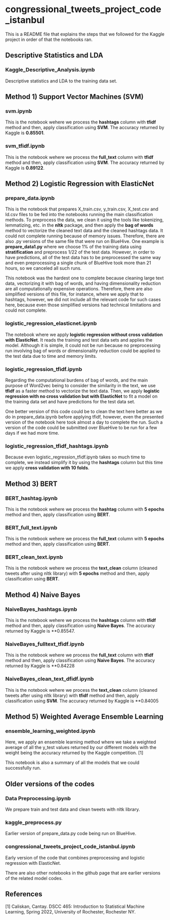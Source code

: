 # congressional_tweets_project_code_istanbul

This is a README file that explains the steps that we followed for the Kaggle project in order of that the notebooks ran.

## Descriptive Statistics and LDA

### Kaggle_Descriptive_Analysis.ipynb

Descriptive statistics and LDA to the training data set.

## Method 1) Support Vector Machines (SVM)

### svm.ipynb

This is the notebook wehere we process the **hashtags** column with **tfidf** method and then, apply classification using **SVM**. The accuracy returned by Kaggle is **0.85501**.

### svm_tfidf.ipynb

This is the notebook wehere we process the **full_text** column with **tfidf** method and then, apply classification using **SVM**. The accuracy returned by Kaggle is **0.89122**.

## Method 2) Logistic Regression with ElasticNet

### prepare_data.ipynb

This is the notebook that prepares X_train.csv, y_train.csv, X_test.csv and Id.csv files to be fed into the notebooks running the main classification methods. To preprocess the data, we clean it using the tools like tokenizing, lemmatizing, etc. in the **nltk** package, and then apply the **bag of words** method to vectorize the cleaned text data and the cleaned hashtags data. It could not complete running because of memory issues. Therefore, there are also .py versions of the same file that were run on BlueHive. One example is **prepare_data1.py** where we choose 1% of the training data using **stratification** and preprocess 1/22 of the test data. However, in order to have predictions, all of the test data has to be preprocessed the same way and even preprocessing a single chunk of BlueHive took more than 21 hours, so we canceled all such runs. 

This notebook was the hardest one to complete because cleaning large text data, vectorizing it with bag of words, and having dimensionality reduction are all computationally expensive operations. Therefore, there are also simplified versions of this file, for instance, where we apply that to hashtags, however, we did not include all the relevant code for such cases here, because even those simplified versions had technical limitations and could not complete.

### logistic_regression_elasticnet.ipynb

The notebook where we apply **logistic regression without cross validation with ElasticNet**. It reads the training and test data sets and applies the model. Although it is simple, it could not be run because no preprocessing run involving bag of words or dimensionality reduction could be applied to the test data due to time and memory limits.

### logistic_regression_tfidf.ipynb

Regarding the computational burdens of bag of words, and the main purpose of Word2vec being to consider the similarity in the text, we use **tfidf** as a faster method to vectorize the text data. Then, we apply **logistic regression with no cross validation but with ElasticNet** to fit a model on the training data set and have predictions for the test data set. 

One better version of this code could be to clean the text here better as we do in prepare_data.ipynb before applying tfidf, however, even the presented version of the notebook here took almost a day to complete the run. Such a version of the code could be submitted over BlueHive to be run for a few days if we had more time.

### logistic_regression_tfidf_hashtags.ipynb

Because even logistic_regression_tfidf.ipynb takes so much time to complete, we instead simplify it by using the **hashtags** column but this time we apply **cross validation with 10 folds**.

## Method 3) BERT

### BERT_hashtag.ipynb

This is the notebook wehere we process the **hashtag** column with **5 epochs** method and then, apply classification using **BERT**. 

### BERT_full_text.ipynb

This is the notebook wehere we process the **full_text** column with **5 epochs** method and then, apply classification using **BERT**. 

### BERT_clean_text.ipynb

This is the notebook wehere we process the **text_clean** column (cleaned tweets after using nltk library) with **5 epochs** method and then, apply classification using **BERT**. 


## Method 4) Naive Bayes

### NaiveBayes_hashtags.ipynb

This is the notebook wehere we process the **hashtags** column with **tfidf** method and then, apply classification using **Naive Bayes**. The accuracy returned by Kaggle is **0.85547.

### NaiveBayes_fulltext_tfidf.ipynb

This is the notebook wehere we process the **full_text** column with **tfidf** method and then, apply classification using **Naive Bayes**. The accuracy returned by Kaggle is **0.84228

### NaiveBayes_clean_text_dfidf.ipynb

This is the notebook wehere we process the **text_clean** column (cleaned tweets after using nltk library) with **tfidf** method and then, apply classification using **SVM**. The accuracy returned by Kaggle is **0.84005


## Method 5) Weighted Average Ensemble Learning

### ensemble_learning_weighted.ipynb

Here, we apply an ensemble learning method where we take a weighted average of all the y_test values returned by our different models with the weight being the accuracy returned by the Kaggle competition. [1]

This notebook is also a summary of all the models that we could successfully run.

## Older versions of the codes

### Data Preprocessing.ipynb

We prepare train and test data and clean tweets with nltk library.

### kaggle_preprocess.py

Earlier version of prepare_data.py code being run on BlueHive.

### congressional_tweets_project_code_istanbul.ipynb

Early version of the code that combines preprocessing and logistic regression with ElasticNet.

There are also other notebooks in the github page that are earlier versions of the related model codes.

## References

[1] Caliskan, Cantay. DSCC 465: Introduction to Statistical Machine Learning, Spring 2022, University of Rochester, Rochester NY.
